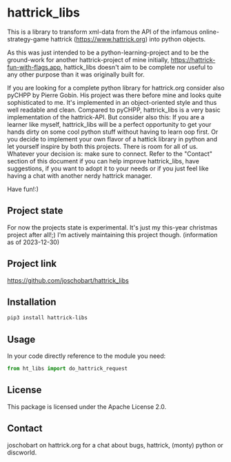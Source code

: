 # hattrick_libs

This is a library to transform xml-data from the API of the infamous online-strategy-game hattrick (https://www.hattrick.org) into python objects.

As this was just intended to be a python-learning-project and to be the ground-work for another hattrick-project of mine initially,
https://hattrick-fun-with-flags.app, hattick_libs doesn't aim to be complete nor useful to any other purpose than it was originally built for.

If you are looking for a complete python library for hattrick.org consider also pyCHPP by Pierre Gobin. His project was there before mine and 
looks quite sophisticated to me. It's implemented in an object-oriented style and thus well readable and clean. Compared to pyCHPP, hattrick_libs is a 
very basic implementation of the hattrick-API. But consider also this: If you are a learner like myself, hattrick_libs will be a perfect opportunity
to get your hands dirty on some cool python stuff without having to learn oop first. Or you decide to implement your own flavor of a hattick library 
in python and let yourself inspire by both this projects. There is room for all of us. Whatever your decision is: make sure to connect. Refer to the
"Contact" section of this document if you can help improve hattrick_libs, have suggestions, if you want to adopt it to your needs or if you just feel 
like having a chat with another nerdy hattrick manager.

Have fun!:)

## Project state
For now the projects state is experimental. It's just my this-year christmas project after all!;) I'm actively maintaining this project though.
(information as of 2023-12-30)

## Project link
https://github.com/joschobart/hattrick_libs

## Installation
```bash
pip3 install hattrick-libs 
```

## Usage
In your code directly reference to the module you need:
```python
from ht_libs import do_hattrick_request
```

## License
This package is licensed under the Apache License 2.0.

## Contact
joschobart on hattrick.org for a chat about bugs, hattrick, (monty) python or discworld.